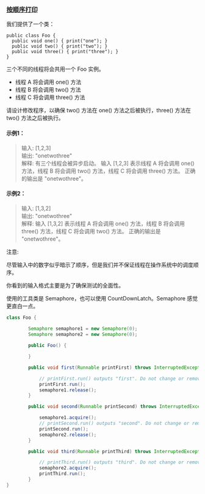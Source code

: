 ### [按顺序打印](../../src/main/java/club/justwrite/java/algorithm/LeetCode1114.java)
我们提供了一个类：
```
public class Foo {
  public void one() { print("one"); }
  public void two() { print("two"); }
  public void three() { print("three"); }
}
```
三个不同的线程将会共用一个 Foo 实例。
* 线程 A 将会调用 one() 方法
* 线程 B 将会调用 two() 方法
* 线程 C 将会调用 three() 方法

请设计修改程序，以确保 two() 方法在 one() 方法之后被执行，three() 方法在 two() 方法之后被执行。
#### 示例1：
>输入: [1,2,3]\
 输出: "onetwothree"\
 解释: 
 有三个线程会被异步启动。
 输入 [1,2,3] 表示线程 A 将会调用 one() 方法，线程 B 将会调用 two() 方法，线程 C 将会调用 three() 方法。
 正确的输出是 "onetwothree"。

#### 示例2：
>输入: [1,3,2]\
 输出: "onetwothree"\
 解释: 
 输入 [1,3,2] 表示线程 A 将会调用 one() 方法，线程 B 将会调用 three() 方法，线程 C 将会调用 two() 方法。
 正确的输出是 "onetwothree"。
 
 注意:
 
 尽管输入中的数字似乎暗示了顺序，但是我们并不保证线程在操作系统中的调度顺序。
 
 你看到的输入格式主要是为了确保测试的全面性。
 
 使用的工具类是 Semaphore，也可以使用 CountDownLatch。Semaphore 感觉更直白一点。
 
 ```java
 class Foo {
    
         Semaphore semaphore1 = new Semaphore(0);
         Semaphore semaphore2 = new Semaphore(0);
 
         public Foo() {
 
         }
 
         public void first(Runnable printFirst) throws InterruptedException {
 
             // printFirst.run() outputs "first". Do not change or remove this line.
             printFirst.run();
             semaphore1.release();
         }
 
         public void second(Runnable printSecond) throws InterruptedException {
 
             semaphore1.acquire();
             // printSecond.run() outputs "second". Do not change or remove this line.
             printSecond.run();
             semaphore2.release();
         }
 
         public void third(Runnable printThird) throws InterruptedException {
 
             // printThird.run() outputs "third". Do not change or remove this line.
             semaphore2.acquire();
             printThird.run();
         }
}
 ```